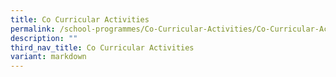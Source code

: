 ```yaml
---
title: Co Curricular Activities
permalink: /school-programmes/Co-Curricular-Activities/Co-Curricular-Activities/
description: ""
third_nav_title: Co Curricular Activities
variant: markdown
---
```

